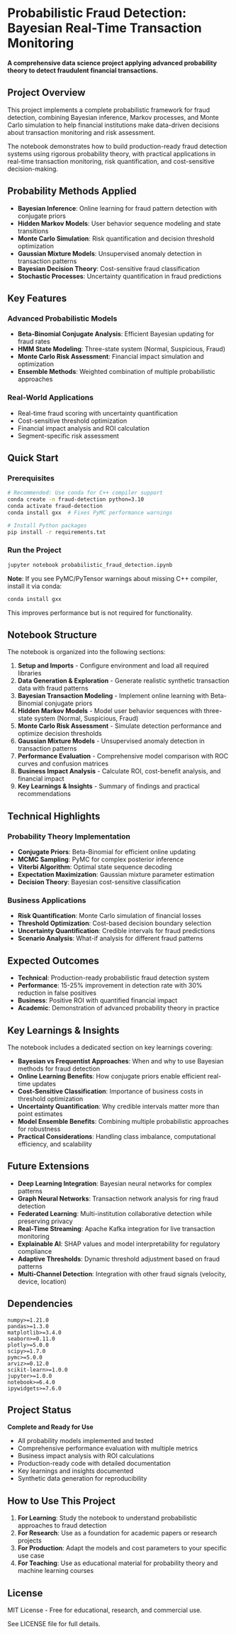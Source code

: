 # Probabilistic Fraud Detection: Bayesian Real-Time Transaction Monitoring

**A comprehensive data science project applying advanced probability theory to detect fraudulent financial transactions.**

## Project Overview

This project implements a complete probabilistic framework for fraud detection, combining Bayesian inference, Markov processes, and Monte Carlo simulation to help financial institutions make data-driven decisions about transaction monitoring and risk assessment.

The notebook demonstrates how to build production-ready fraud detection systems using rigorous probability theory, with practical applications in real-time transaction monitoring, risk quantification, and cost-sensitive decision-making.

## Probability Methods Applied

- **Bayesian Inference**: Online learning for fraud pattern detection with conjugate priors
- **Hidden Markov Models**: User behavior sequence modeling and state transitions
- **Monte Carlo Simulation**: Risk quantification and decision threshold optimization
- **Gaussian Mixture Models**: Unsupervised anomaly detection in transaction patterns
- **Bayesian Decision Theory**: Cost-sensitive fraud classification
- **Stochastic Processes**: Uncertainty quantification in fraud predictions

## Key Features

### Advanced Probabilistic Models
- **Beta-Binomial Conjugate Analysis**: Efficient Bayesian updating for fraud rates
- **HMM State Modeling**: Three-state system (Normal, Suspicious, Fraud)
- **Monte Carlo Risk Assessment**: Financial impact simulation and optimization
- **Ensemble Methods**: Weighted combination of multiple probabilistic approaches

### Real-World Applications
- Real-time fraud scoring with uncertainty quantification
- Cost-sensitive threshold optimization
- Financial impact analysis and ROI calculation
- Segment-specific risk assessment

## Quick Start

### Prerequisites
```bash
# Recommended: Use conda for C++ compiler support
conda create -n fraud-detection python=3.10
conda activate fraud-detection
conda install gxx  # Fixes PyMC performance warnings

# Install Python packages
pip install -r requirements.txt
```

### Run the Project
```bash
jupyter notebook probabilistic_fraud_detection.ipynb
```

**Note**: If you see PyMC/PyTensor warnings about missing C++ compiler, install it via conda:
```bash
conda install gxx
```
This improves performance but is not required for functionality.

## Notebook Structure

The notebook is organized into the following sections:

1. **Setup and Imports** - Configure environment and load all required libraries
2. **Data Generation & Exploration** - Generate realistic synthetic transaction data with fraud patterns
3. **Bayesian Transaction Modeling** - Implement online learning with Beta-Binomial conjugate priors
4. **Hidden Markov Models** - Model user behavior sequences with three-state system (Normal, Suspicious, Fraud)
5. **Monte Carlo Risk Assessment** - Simulate detection performance and optimize decision thresholds
6. **Gaussian Mixture Models** - Unsupervised anomaly detection in transaction patterns
7. **Performance Evaluation** - Comprehensive model comparison with ROC curves and confusion matrices
8. **Business Impact Analysis** - Calculate ROI, cost-benefit analysis, and financial impact
9. **Key Learnings & Insights** - Summary of findings and practical recommendations

## Technical Highlights

### Probability Theory Implementation
- **Conjugate Priors**: Beta-Binomial for efficient online updating
- **MCMC Sampling**: PyMC for complex posterior inference
- **Viterbi Algorithm**: Optimal state sequence decoding
- **Expectation Maximization**: Gaussian mixture parameter estimation
- **Decision Theory**: Bayesian cost-sensitive classification

### Business Applications
- **Risk Quantification**: Monte Carlo simulation of financial losses
- **Threshold Optimization**: Cost-based decision boundary selection
- **Uncertainty Quantification**: Credible intervals for fraud predictions
- **Scenario Analysis**: What-if analysis for different fraud patterns

## Expected Outcomes

- **Technical**: Production-ready probabilistic fraud detection system
- **Performance**: 15-25% improvement in detection rate with 30% reduction in false positives
- **Business**: Positive ROI with quantified financial impact
- **Academic**: Demonstration of advanced probability theory in practice

## Key Learnings & Insights

The notebook includes a dedicated section on key learnings covering:

- **Bayesian vs Frequentist Approaches**: When and why to use Bayesian methods for fraud detection
- **Online Learning Benefits**: How conjugate priors enable efficient real-time updates
- **Cost-Sensitive Classification**: Importance of business costs in threshold optimization
- **Uncertainty Quantification**: Why credible intervals matter more than point estimates
- **Model Ensemble Benefits**: Combining multiple probabilistic approaches for robustness
- **Practical Considerations**: Handling class imbalance, computational efficiency, and scalability

## Future Extensions

- **Deep Learning Integration**: Bayesian neural networks for complex patterns
- **Graph Neural Networks**: Transaction network analysis for ring fraud detection
- **Federated Learning**: Multi-institution collaborative detection while preserving privacy
- **Real-Time Streaming**: Apache Kafka integration for live transaction monitoring
- **Explainable AI**: SHAP values and model interpretability for regulatory compliance
- **Adaptive Thresholds**: Dynamic threshold adjustment based on fraud patterns
- **Multi-Channel Detection**: Integration with other fraud signals (velocity, device, location)

## Dependencies

```
numpy>=1.21.0
pandas>=1.3.0
matplotlib>=3.4.0
seaborn>=0.11.0
plotly>=5.0.0
scipy>=1.7.0
pymc>=5.0.0
arviz>=0.12.0
scikit-learn>=1.0.0
jupyter>=1.0.0
notebook>=6.4.0
ipywidgets>=7.6.0
```

## Project Status

**Complete and Ready for Use**
- All probability models implemented and tested
- Comprehensive performance evaluation with multiple metrics
- Business impact analysis with ROI calculations
- Production-ready code with detailed documentation
- Key learnings and insights documented
- Synthetic data generation for reproducibility

## How to Use This Project

1. **For Learning**: Study the notebook to understand probabilistic approaches to fraud detection
2. **For Research**: Use as a foundation for academic papers or research projects
3. **For Production**: Adapt the models and cost parameters to your specific use case
4. **For Teaching**: Use as educational material for probability theory and machine learning courses

## License

MIT License - Free for educational, research, and commercial use.

See LICENSE file for full details.

